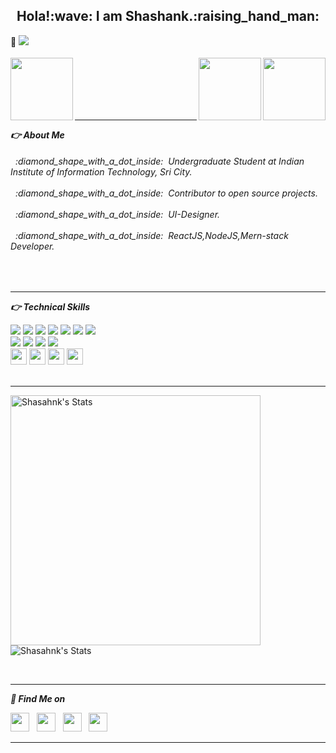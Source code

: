 
<h2 align="center">Hola!:wave: I am Shashank.:raising_hand_man:</h2>

:eyes: ![](https://komarev.com/ghpvc/?username=shashankmotruri)
<br><br>
<img src="icons/minion.gif" align="left" width=100 height=100>
<img src="https://media.giphy.com/media/KxbZ21Jnz4YdaLN2co/giphy.gif" align="right" right=0 width=100 height=100>
<img src="https://media.giphy.com/media/iGSaKnq1Wr2mVilAU5/giphy.gif" align="right" width=100 height=100>
<br>
<br><br><br><br><hr>
***:point_right: About Me***<br />

<h6>&nbsp;&nbsp;:diamond_shape_with_a_dot_inside:&nbsp;&nbsp;Undergraduate Student at Indian Institute of Information Technology, Sri City.<br><br>
&nbsp;&nbsp;:diamond_shape_with_a_dot_inside:&nbsp;&nbsp;Contributor to open source projects.<br><br>
&nbsp;&nbsp;:diamond_shape_with_a_dot_inside:&nbsp;&nbsp;UI-Designer.<br><br>
&nbsp;&nbsp;:diamond_shape_with_a_dot_inside:&nbsp;&nbsp;ReactJS,NodeJS,Mern-stack Developer.<br></h6>
      
 <br><hr>
***:point_right: Technical Skills***

<img src = "https://img.shields.io/badge/-HTML5-E34F26?style=flat&logo=html5&logoColor=white">&nbsp;<img src = "https://img.shields.io/badge/-CSS3-1572B6?style=flat&logo=css3&logoColor=white">&nbsp;<img src="https://img.shields.io/badge/-Bootstrap-563D7C?style=flat&logo=bootstrap&logoColor=white">&nbsp;<img src="https://img.shields.io/badge/-javascipt%203-brown?style=flat&logo=javascript&logoColor=white">&nbsp;<img src="https://img.shields.io/badge/-C%20&%20C++-green?style=flat&logo=c%2B%2B&logoColor=ffffff">&nbsp;<img src="https://img.shields.io/badge/-Java -06305b?style=flat&logo=java&logoColor=white">&nbsp;<img src="https://img.shields.io/badge/-Python%203-black?style=flat&logo=python&logoColor=white">\
<img src="https://img.shields.io/badge/-React-black?style=flat&logo=react&logoColor=blue">&nbsp;<img src="https://img.shields.io/badge/-Node.js-green?style=flat&logo=Nodejs&logoColor=green">&nbsp;<img src="https://img.shields.io/badge/-MongoDB-grey?style=flat&logo=mongodb&logoColor=green">&nbsp;<img src="https://img.shields.io/badge/-MySQL-blue?style=flat&logo=mysql&logoColor=yellow"><br /><img src="https://www.flaticon.com/svg/static/icons/svg/552/552226.svg" width="26" height="26">&nbsp;<img src="https://www.flaticon.com/svg/static/icons/svg/552/552224.svg" width="26" height="26">&nbsp;<img src="https://www.flaticon.com/svg/static/icons/svg/552/552225.svg" width="26" height="26">&nbsp;<img src="https://www.flaticon.com/svg/static/icons/svg/552/552222.svg" width="26" height="26"> 
<br /><br />
<hr>
<p><img align="left" width="400px" src="https://github-readme-stats.vercel.app/api?username=shashankmotruri&show_icons=true&theme=buefy" alt="Shasahnk's Stats" /></p>
<p>&nbsp;<img align="center"  src="https://github-readme-stats.vercel.app/api/top-langs/?username=shashankmotruri&layout=compact" alt="Shasahnk's Stats" /></p>
<br>




<hr>

***:monocle_face: Find Me on***
<p align='left'>
<a href="https://dev.to/shashankmotruri"><img height="30" src="https://github.com/shashankmotruri/shashankmotruri/blob/main/icons/dev.png?raw=true"></a>&nbsp;&nbsp;
<a href="https://twitter.com/_iM_Shashank?s=09"><img height="30" src="https://github.com/shashankmotruri/shashankmotruri/blob/main/icons/twitter.jpg"></a>&nbsp;&nbsp;
<a href="https://www.instagram.com/shashank_motruri"><img height="30" src="https://github.com/shashankmotruri/shashankmotruri/blob/main/icons/instagram.jpg?raw=true"></a>&nbsp;&nbsp;
<a href="https://www.linkedin.com/in/shashank-motruri"><img height="30" src="https://github.com/shashankmotruri/shashankmotruri/blob/main/icons/linkedin.png?raw=true"></a>
</p><hr>
